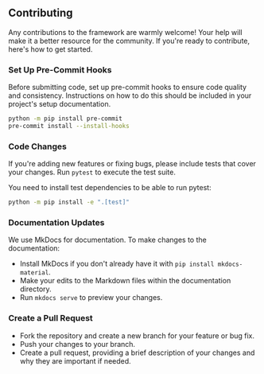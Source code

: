 ## Contributing

Any contributions to the framework are warmly welcome! Your help will make it a better resource for the community. If you're ready to contribute, here's how to get started.

### Set Up Pre-Commit Hooks

Before submitting code, set up pre-commit hooks to ensure code quality and consistency. Instructions on how to do this should be included in your project's setup documentation.

```bash
python -m pip install pre-commit
pre-commit install --install-hooks
```

### Code Changes

If you're adding new features or fixing bugs, please include tests that cover your changes. Run `pytest` to execute the test suite.

You need to install test dependencies to be able to run pytest:

```bash
python -m pip install -e ".[test]"
```

### Documentation Updates

We use MkDocs for documentation. To make changes to the documentation:

- Install MkDocs if you don't already have it with `pip install mkdocs-material`.
- Make your edits to the Markdown files within the documentation directory.
- Run `mkdocs serve` to preview your changes.

### Create a Pull Request

- Fork the repository and create a new branch for your feature or bug fix.
- Push your changes to your branch.
- Create a pull request, providing a brief description of your changes and why they are important if needed.
